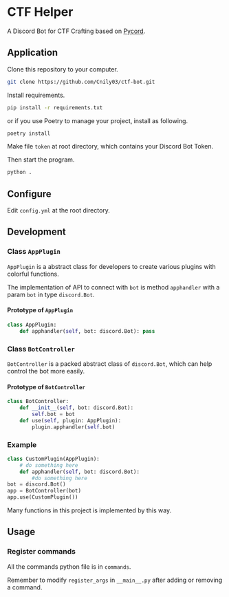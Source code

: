 # CTF Helper

A Discord Bot for CTF Crafting based on [Pycord](https://pycord.dev/github).

## Application

Clone this repository to your computer.

```bash
git clone https://github.com/Cnily03/ctf-bot.git
```

Install requirements.

```bash
pip install -r requirements.txt
```

or if you use Poetry to manage your project, install as following.

```bash
poetry install
```

Make file `token` at root directory, which contains your Discord Bot Token.

Then start the program.

```bash
python .
```

## Configure

Edit `config.yml` at the root directory.

## Development

### Class `AppPlugin`

`AppPlugin` is a abstract class for developers to create various plugins with colorful functions.

The implementation of API to connect with `bot` is method `apphandler` with a param `bot` in type `discord.Bot`.

#### Prototype of `AppPlugin`

```python
class AppPlugin:
    def apphandler(self, bot: discord.Bot): pass
```

### Class `BotController`

`BotController` is a packed abstract class of `discord.Bot`, which can help control the bot more easily.

#### Prototype of `BotController`

```python
class BotController:
    def __init__(self, bot: discord.Bot):
        self.bot = bot
    def use(self, plugin: AppPlugin):
        plugin.apphandler(self.bot)
```

### Example

```python
class CustomPlugin(AppPlugin):
    # do something here
    def apphandler(self, bot: discord.Bot):
        #do something here
bot = discord.Bot()
app = BotController(bot)
app.use(CustomPlugin())
```

Many functions in this project is implemented by this way.

## Usage

### Register commands

All the commands python file is in `commands`.

Remember to modify `register_args` in `__main__.py` after adding  or removing a command.
